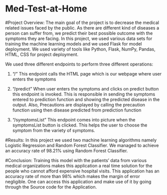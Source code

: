 # Med-Test-at-Home

#Project Overview:
The main goal of the project is to decrease the medical related issues faced by the public. As there are different kind of diseases a person can suffer from, we predict their best possible outcome with the symptoms they are facing. In this project, we used various data sets for training the machine learning models and we used Flask for model deployment. We used variety of tools like Python, Flask, NumPy, Pandas, HTML, CSS for project deployment.

We used three different endpoints to perform three different operations: 
1. “/”
This endpoint calls the HTML page which is our webpage where user enters the symptoms

2. “/predict”
When user enters the symptoms and clicks on predict button this endpoint is invoked. This is responsible in sending the symptoms entered to prediction function and showing the predicted disease in the output. Also, Precautions are displayed by calling the precaution function using then disease predicted from prediction function

3. “/symptomsList”
This endpoint comes into picture when the symptomsList button is clicked. This helps the user to choose the symptom from the variety of symptoms.

#Results:
In this project we used two machine learning algorithms namely Logistic Regression and Random Forest Classifier. We managed to achieve an accuracy rate of 98.21% using Random Forest Classifier.

#Conclusion:
Training this model with the patients’ data from various medical organizations makes this application a real time solution for the people who cannot afford expensive hospital visits. This application has an accuracy rate of more than 98% which makes the margin of error negligible. One can access this application and make use of it by going through the Source code for the Application.
